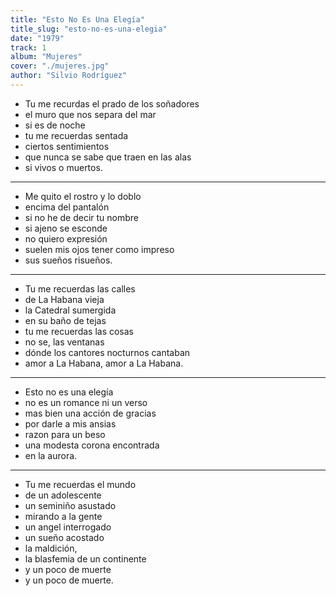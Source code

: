 ```yaml
---
title: "Esto No Es Una Elegía"
title_slug: "esto-no-es-una-elegia"
date: "1979"
track: 1
album: "Mujeres"
cover: "./mujeres.jpg"
author: "Silvio Rodríguez"
---
```


- Tu me recurdas el prado de los soñadores
- el muro que nos separa del mar
- si es de noche
- tu me recuerdas sentada
- ciertos sentimientos
- que nunca se sabe que traen en las alas
- si vivos o muertos.

---

- Me quito el rostro y lo doblo
- encima del pantalón
- si no he de decir tu nombre
- si ajeno se esconde
- no quiero expresión
- suelen mis ojos tener como impreso
- sus sueños risueños.

---

- Tu me recuerdas las calles
- de La Habana vieja
- la Catedral sumergida
- en su baño de tejas
- tu me recuerdas las cosas
- no se, las ventanas
- dónde los cantores nocturnos cantaban
- amor a La Habana, amor a La Habana.

---

- Esto no es una elegía
- no es un romance ni un verso
- mas bien una acción de gracias
- por darle a mis ansias
- razon para un beso
- una modesta corona encontrada
- en la aurora.

---

- Tu me recuerdas el mundo
- de un adolescente
- un seminiño asustado
- mirando a la gente
- un angel interrogado
- un sueño acostado
- la maldición,
- la blasfemia de un continente
- y un poco de muerte
- y un poco de muerte.
